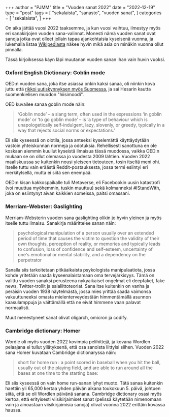 +++
author = "PJMM"
title = "Vuoden sanat 2022"
date = "2022-12-19"
type = "post"
tags = [
    "sekalaista",
    "sanasto",
    "vuoden sanat",
    ]
categories = [
    "sekalaista",
]
+++

On aika jättää vuosi 2022 taaksemme, ja kun vuosi vaihtuu, ilmestyy myös eri sanakirjojen vuoden sana-valinnat. Monesti nämä vuoden sanat ovat sanoja jotka ovat olleet jollain tapaa ajankohtaisia kyseisenä vuonna, ja lukemalla listaa [Wikipediasta](https://en.wikipedia.org/wiki/Word_of_the_year) näkee hyvin mikä asia on minäkin vuonna ollut pinnalla. 

Tässä kirjoiksessa käyn läpi muutanan vuoden sanan ihan vain huvin vuoksi. 

### Oxford English Dictionary: Goblin mode
OED:n vuoden sana, joka itse asiassa onkin kaksi sanaa, oli niinkin kova juttu että [rikkoi uutiskynnyksen myös Suomessa](https://www.hs.fi/kulttuuri/art-2000009245966.html), ja sai Hesarin kautta suomenkielisen muodon "hiisimoodi".

OED kuvailee sanaa goblin mode näin:
>‘Goblin mode’ – a slang term, often used in the expressions ‘in goblin mode’ or ‘to go goblin mode’ – is ‘a type of behaviour which is unapologetically self-indulgent, lazy, slovenly, or greedy, typically in a way that rejects social norms or expectations.’

Eli siis kyseessä on olotila, jossa anteeksi kyselemättä käyttäydytään vastoin yhteiskunnan normeja ja odotuksia. Rehellisesti sanottuna en ole koskaan aiemmin kuullut kyseistä ilmaisua tässä muodossa, vaikka OED:n mukaan se on ollut olemassa jo vuodesta 2009 lähtien. Vuoden 2022 maaliskuussa se kuitenkin nousi yleiseen tietouteen, tosin itseltä meni ohi. Itselle tuttu vain eräästä Reddit-postauksesta, jossa termi esiintyi eri merkitylsellä, mutta ei siitä sen enempää.

OED:n kisan kakkospaikalle tuli Metaverse, eli Facebookin uusin katastrofi (voi muuttua myöhemmin, tuskin muuttuu) sekä kolmanneksi #IStandWith, joka on esiintynyt aivan kaikkien someissa, paitsi omassani.

### Merriam-Webster: Gaslighting
Merriam-Websterin vuoden sana gaslighting olikin jo hyvin yleinen ja myös itselle tuttu ilmaisu. Sanakirja määrittelee sanan näin:
>psychological manipulation of a person usually over an extended period of time that causes the victim to question the validity of their own thoughts, perception of reality, or memories and typically leads to confusion, loss of confidence and self-esteem, uncertainty of one's emotional or mental stability, and a dependency on the perpetrator

Sanalla siis tarkoitetaan pitkäaikaista psykologista manipulaatiota, jossa kohde yritetään saada kyseenalaistamaan oma tervejärkisyys. Tämä on valittu vuoden sanaksi perusteena nykyaikaiset ongelmat eli deepfaket, fake news, Twitter-trollit ja salaliittoteoriat. Sana itse kuitenkin on vanha ja peräisin vuoden 1938 näytelmästä, jossa mies yrittää saada vaimonsa vakuuttuneeksi omasta mielenterveydestään himmentämällä asunnon kaasulamppuja ja väittämällä että ne eivät himmene vaan palavat normaalisti.

Muut menestyneet sanat olivat oligarch, omicron ja codify. 

### Cambridge dictionary: Homer
Wordle oli myös vuoden 2022 kovimpia pelihittejä, ja kovana Wordlen pelaajana ei tullut yllätyksenä, että osa sanoista liittyisi siihen. Vuoden 2022 sana Homer kuvataan Cambridge dictionaryssa näin:
>short for home run : a point scored in baseball when you hit the ball, usually out of the playing field, and are able to run around all the bases at one time to the starting base:

Eli siis kyseessä on vain home run-sanan lyhyt muoto. Tätä sanaa kuitenkin haettiin yli 65,000 kertaa yhden päivän aikana toukokuun 5. päivä, johtuen siitä, että se oli Wordlen päivänä sanana. Cambridge dictionary osasi myös kertoa, että erityisesti viisikirjaimiset sanat (pelissä käytetään nimenomaan vain ja ainoastaan viisikirjaimisia sanoja) olivat vuonna 2022 erittäin kovassa haussa. 